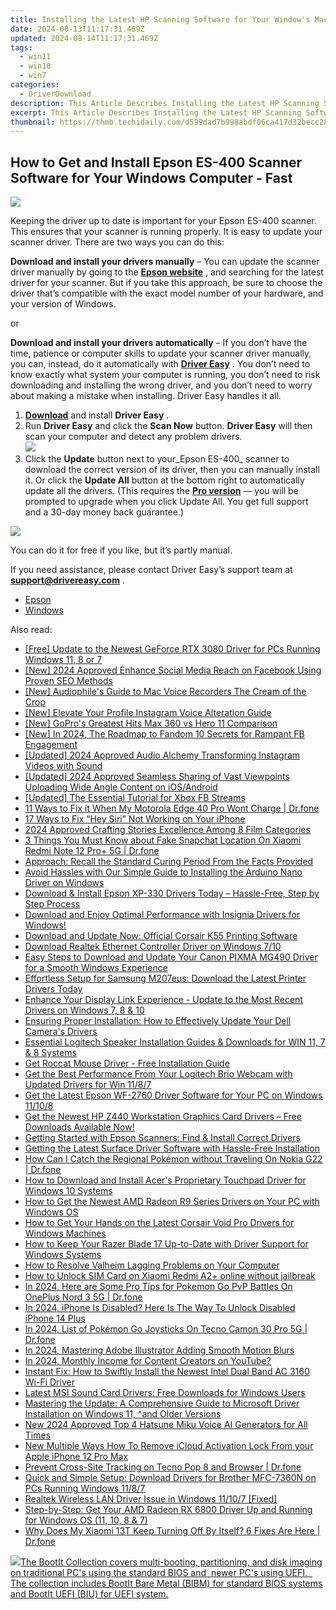 ```yaml
---
title: Installing the Latest HP Scanning Software for Your Window's Machine
date: 2024-08-13T11:17:31.469Z
updated: 2024-08-14T11:17:31.469Z
tags:
  - win11
  - win10
  - win7
categories:
  - DriverDownload
description: This Article Describes Installing the Latest HP Scanning Software for Your Window's Machine
excerpt: This Article Describes Installing the Latest HP Scanning Software for Your Window's Machine
thumbnail: https://thmb.techidaily.com/d599dad7b998abdf06ca417d32becc28547b33f181303fc426d96b899acd4e4b.jpg
---
```


## How to Get and Install Epson ES-400 Scanner Software for Your Windows Computer - Fast

![](https://images.drivereasy.com/wp-content/uploads/2018/12/img_5c04d39739b8d-300x256.jpg)

 Keeping the driver up to date is important for your Epson ES-400 scanner. This ensures that your scanner is running properly. It is easy to update your scanner driver. There are two ways you can do this:

**Download and install your drivers manually** – You can update the scanner driver manually by going to the **[Epson website](https://epson.com/For-Home/Printers/h/h1)**  , and searching for the latest driver for your scanner. But if you take this approach, be sure to choose the driver that’s compatible with the exact model number of your hardware, and your version of Windows.

or

**Download and install your drivers automatically** – If you don’t have the time, patience or computer skills to update your scanner driver manually, you can, instead, do it automatically with **[Driver Easy](https://tools.techidaily.com/drivereasy/download/)**  . You don’t need to know exactly what system your computer is running, you don’t need to risk downloading and installing the wrong driver, and you don’t need to worry about making a mistake when installing. Driver Easy handles it all.

1. [**Download**](https://tools.techidaily.com/drivereasy/download/) and install **Driver Easy** .
2. Run **Driver Easy** and click the **Scan Now** button. **Driver Easy**  will then scan your computer and detect any problem drivers.  
![](https://images.drivereasy.com/wp-content/uploads/2018/10/img_5bd0366bd75a4.jpg)
3. Click the **Update**  button next to your_Epson ES-400_ scanner to download the correct version of its driver, then you can manually install it. Or click the **Update All**  button at the bottom right to automatically update all the drivers. (This requires the **[Pro version](https://tools.techidaily.com/drivereasy/download/)**  — you will be prompted to upgrade when you click Update All. You get full support and a 30-day money back guarantee.)

![](https://images.drivereasy.com/wp-content/uploads/2018/12/img_5c04d4c42c9a1.jpg)

 You can do it for free if you like, but it’s partly manual.

 If you need assistance, please contact Driver Easy’s support team at **[support@drivereasy.com](https://tools.techidaily.com/drivereasy/download/)**  .

* [Epson](https://tools.techidaily.com/drivereasy/download/)
* [Windows](https://tools.techidaily.com/drivereasy/download/)

<ins class="adsbygoogle"
     style="display:block"
     data-ad-format="autorelaxed"
     data-ad-client="ca-pub-7571918770474297"
     data-ad-slot="1223367746"></ins>



<ins class="adsbygoogle"
     style="display:block"
     data-ad-client="ca-pub-7571918770474297"
     data-ad-slot="8358498916"
     data-ad-format="auto"
     data-full-width-responsive="true"></ins>

<span class="atpl-alsoreadstyle">Also read:</span>
<div><ul>
<li><a href="https://hardware-updates.techidaily.com/free-update-to-the-newest-geforce-rtx-3080-driver-for-pcs-running-windows-11-8-or-7/"><u>[Free] Update to the Newest GeForce RTX 3080 Driver for PCs Running Windows 11, 8 or 7</u></a></li>
<li><a href="https://facebook-video-recording.techidaily.com/new-2024-approved-enhance-social-media-reach-on-facebook-using-proven-seo-methods/"><u>[New] 2024 Approved  Enhance Social Media Reach on Facebook Using Proven SEO Methods</u></a></li>
<li><a href="https://video-capture.techidaily.com/new-audiophiles-guide-to-mac-voice-recorders-the-cream-of-the-crop/"><u>[New] Audiophile's Guide to Mac Voice Recorders  The Cream of the Crop</u></a></li>
<li><a href="https://instagram-clips.techidaily.com/new-elevate-your-profile-instagram-voice-alteration-guide/"><u>[New] Elevate Your Profile  Instagram Voice Alteration Guide</u></a></li>
<li><a href="https://article-tips.techidaily.com/new-gopros-greatest-hits-max-360-vs-hero-11-comparison/"><u>[New] GoPro's Greatest Hits  Max 360 vs Hero 11 Comparison</u></a></li>
<li><a href="https://facebook-video-recording.techidaily.com/new-in-2024-the-roadmap-to-fandom-10-secrets-for-rampant-fb-engagement/"><u>[New] In 2024, The Roadmap to Fandom  10 Secrets for Rampant FB Engagement</u></a></li>
<li><a href="https://instagram-clips.techidaily.com/updated-2024-approved-audio-alchemy-transforming-instagram-videos-with-sound/"><u>[Updated] 2024 Approved  Audio Alchemy  Transforming Instagram Videos with Sound</u></a></li>
<li><a href="https://facebook-video-files.techidaily.com/updated-2024-approved-seamless-sharing-of-vast-viewpoints-uploading-wide-angle-content-on-iosandroid/"><u>[Updated] 2024 Approved  Seamless Sharing of Vast Viewpoints  Uploading Wide Angle Content on iOS/Android</u></a></li>
<li><a href="https://facebook-videos.techidaily.com/updated-the-essential-tutorial-for-xbox-fb-streams/"><u>[Updated] The Essential Tutorial for Xbox FB Streams</u></a></li>
<li><a href="https://howto.techidaily.com/11-ways-to-fix-it-when-my-motorola-edge-40-pro-wont-charge-drfone-by-drfone-fix-android-problems-fix-android-problems/"><u>11 Ways to Fix it When My Motorola Edge 40 Pro Wont Charge | Dr.fone</u></a></li>
<li><a href="https://fox-that.techidaily.com/17-ways-to-fix-hey-siri-not-working-on-your-iphone/"><u>17 Ways to Fix “Hey Siri” Not Working on Your iPhone</u></a></li>
<li><a href="https://extra-lessons.techidaily.com/2024-approved-crafting-stories-excellence-among-8-film-categories/"><u>2024 Approved  Crafting Stories  Excellence Among 8 Film Categories</u></a></li>
<li><a href="https://location-social.techidaily.com/3-things-you-must-know-about-fake-snapchat-location-on-xiaomi-redmi-note-12-proplus-5g-drfone-by-drfone-virtual-android/"><u>3 Things You Must Know about Fake Snapchat Location On Xiaomi Redmi Note 12 Pro+ 5G | Dr.fone</u></a></li>
<li><a href="https://hardware-updates.techidaily.com/1722976435667-approach-recall-the-standard-curing-period-from-the-facts-provided/"><u>Approach: Recall the Standard Curing Period From the Facts Provided</u></a></li>
<li><a href="https://hardware-updates.techidaily.com/avoid-hassles-with-our-simple-guide-to-installing-the-arduino-nano-driver-on-windows/"><u>Avoid Hassles with Our Simple Guide to Installing the Arduino Nano Driver on Windows</u></a></li>
<li><a href="https://hardware-updates.techidaily.com/download-and-install-epson-xp-330-drivers-today-hassle-free-step-by-step-process/"><u>Download & Install Epson XP-330 Drivers Today – Hassle-Free, Step by Step Process</u></a></li>
<li><a href="https://hardware-updates.techidaily.com/download-and-enjoy-optimal-performance-with-insignia-drivers-for-windows/"><u>Download and Enjoy Optimal Performance with Insignia Drivers for Windows!</u></a></li>
<li><a href="https://hardware-updates.techidaily.com/download-and-update-now-official-corsair-k55-printing-software/"><u>Download and Update Now: Official Corsair K55 Printing Software</u></a></li>
<li><a href="https://hardware-updates.techidaily.com/download-realtek-ethernet-controller-driver-on-windows-710/"><u>Download Realtek Ethernet Controller Driver on Windows 7/10</u></a></li>
<li><a href="https://hardware-updates.techidaily.com/easy-steps-to-download-and-update-your-canon-pixma-mg490-driver-for-a-smooth-windows-experience/"><u>Easy Steps to Download and Update Your Canon PIXMA MG490 Driver for a Smooth Windows Experience</u></a></li>
<li><a href="https://hardware-updates.techidaily.com/effortless-setup-for-samsung-m207eus-download-the-latest-printer-drivers-today/"><u>Effortless Setup for Samsung M207eus: Download the Latest Printer Drivers Today</u></a></li>
<li><a href="https://hardware-updates.techidaily.com/enhance-your-display-link-experience-update-to-the-most-recent-drivers-on-windows-7-8-and-10/"><u>Enhance Your Display Link Experience - Update to the Most Recent Drivers on Windows 7, 8 & 10</u></a></li>
<li><a href="https://hardware-updates.techidaily.com/ensuring-proper-installation-how-to-effectively-update-your-dell-cameras-drivers/"><u>Ensuring Proper Installation: How to Effectively Update Your Dell Camera's Drivers</u></a></li>
<li><a href="https://hardware-updates.techidaily.com/essential-logitech-speaker-installation-guides-and-downloads-for-win-11-7-and-8-systems/"><u>Essential Logitech Speaker Installation Guides & Downloads for WIN 11, 7 & 8 Systems</u></a></li>
<li><a href="https://hardware-updates.techidaily.com/get-roccat-mouse-driver-free-installation-guide/"><u>Get Roccat Mouse Driver - Free Installation Guide</u></a></li>
<li><a href="https://hardware-updates.techidaily.com/get-the-best-performance-from-your-logitech-brio-webcam-with-updated-drivers-for-win-1187/"><u>Get the Best Performance From Your Logitech Brio Webcam with Updated Drivers for Win 11/8/7</u></a></li>
<li><a href="https://hardware-updates.techidaily.com/get-the-latest-epson-wf-2760-driver-software-for-your-pc-on-windows-11108/"><u>Get the Latest Epson WF-2760 Driver Software for Your PC on Windows 11/10/8</u></a></li>
<li><a href="https://hardware-updates.techidaily.com/get-the-newest-hp-z440-workstation-graphics-card-drivers-free-downloads-available-now/"><u>Get the Newest HP Z440 Workstation Graphics Card Drivers – Free Downloads Available Now!</u></a></li>
<li><a href="https://hardware-updates.techidaily.com/getting-started-with-epson-scanners-find-and-install-correct-drivers/"><u>Getting Started with Epson Scanners: Find & Install Correct Drivers</u></a></li>
<li><a href="https://hardware-updates.techidaily.com/getting-the-latest-surface-driver-software-with-hassle-free-installation/"><u>Getting the Latest Surface Driver Software with Hassle-Free Installation</u></a></li>
<li><a href="https://android-pokemon-go.techidaily.com/how-can-i-catch-the-regional-pokemon-without-traveling-on-nokia-g22-drfone-by-drfone-virtual-android/"><u>How Can I Catch the Regional Pokémon without Traveling On Nokia G22 | Dr.fone</u></a></li>
<li><a href="https://hardware-updates.techidaily.com/how-to-download-and-install-acers-proprietary-touchpad-driver-for-windows-10-systems/"><u>How to Download and Install Acer's Proprietary Touchpad Driver for Windows 10 Systems</u></a></li>
<li><a href="https://hardware-updates.techidaily.com/how-to-get-the-newest-amd-radeon-r9-series-drivers-on-your-pc-with-windows-os/"><u>How to Get the Newest AMD Radeon R9 Series Drivers on Your PC with Windows OS</u></a></li>
<li><a href="https://hardware-updates.techidaily.com/how-to-get-your-hands-on-the-latest-corsair-void-pro-drivers-for-windows-machines/"><u>How to Get Your Hands on the Latest Corsair Void Pro Drivers for Windows Machines</u></a></li>
<li><a href="https://hardware-updates.techidaily.com/how-to-keep-your-razer-blade-17-up-to-date-with-driver-support-for-windows-systems/"><u>How to Keep Your Razer Blade 17 Up-to-Date with Driver Support for Windows Systems</u></a></li>
<li><a href="https://program-issues.techidaily.com/how-to-resolve-valheim-lagging-problems-on-your-computer/"><u>How to Resolve Valheim Lagging Problems on Your Computer</u></a></li>
<li><a href="https://sim-unlock.techidaily.com/how-to-unlock-sim-card-on-xiaomi-redmi-a2plus-online-without-jailbreak-by-drfone-android/"><u>How to Unlock SIM Card on Xiaomi Redmi A2+ online without jailbreak</u></a></li>
<li><a href="https://android-pokemon-go.techidaily.com/in-2024-here-are-some-pro-tips-for-pokemon-go-pvp-battles-on-oneplus-nord-3-5g-drfone-by-drfone-virtual-android/"><u>In 2024, Here are Some Pro Tips for Pokemon Go PvP Battles On OnePlus Nord 3 5G | Dr.fone</u></a></li>
<li><a href="https://ios-unlock.techidaily.com/in-2024-iphone-is-disabled-here-is-the-way-to-unlock-disabled-iphone-14-plus-by-drfone-ios/"><u>In 2024, iPhone Is Disabled? Here Is The Way To Unlock Disabled iPhone 14 Plus</u></a></li>
<li><a href="https://pokemon-go-android.techidaily.com/in-2024-list-of-pokemon-go-joysticks-on-tecno-camon-30-pro-5g-drfone-by-drfone-virtual-android/"><u>In 2024, List of Pokémon Go Joysticks On Tecno Camon 30 Pro 5G | Dr.fone</u></a></li>
<li><a href="https://extra-guidance.techidaily.com/in-2024-mastering-adobe-illustrator-adding-smooth-motion-blurs/"><u>In 2024, Mastering Adobe Illustrator  Adding Smooth Motion Blurs</u></a></li>
<li><a href="https://youtube-help.techidaily.com/in-2024-monthly-income-for-content-creators-on-youtube/"><u>In 2024, Monthly Income for Content Creators on YouTube?</u></a></li>
<li><a href="https://hardware-updates.techidaily.com/instant-fix-how-to-swiftly-install-the-newest-intel-dual-band-ac-3160-wi-fi-driver/"><u>Instant Fix: How to Swiftly Install the Newest Intel Dual Band AC 3160 Wi-Fi Driver</u></a></li>
<li><a href="https://hardware-updates.techidaily.com/latest-msi-sound-card-drivers-free-downloads-for-windows-users/"><u>Latest MSI Sound Card Drivers: Free Downloads for Windows Users</u></a></li>
<li><a href="https://hardware-updates.techidaily.com/mastering-the-update-a-comprehensive-guide-to-microsoft-driver-installation-on-windows-11-and-older-versions/"><u>Mastering the Update: A Comprehensive Guide to Microsoft Driver Installation on Windows 11, ^and Older Versions</u></a></li>
<li><a href="https://ai-voice.techidaily.com/new-2024-approved-top-4-hatsune-miku-voice-ai-generators-for-all-times/"><u>New 2024 Approved Top 4 Hatsune Miku Voice AI Generators for All Times</u></a></li>
<li><a href="https://activate-lock.techidaily.com/new-multiple-ways-how-to-remove-icloud-activation-lock-from-your-apple-iphone-12-pro-max-by-drfone-ios/"><u>New Multiple Ways How To Remove iCloud Activation Lock From your Apple iPhone 12 Pro Max</u></a></li>
<li><a href="https://fake-location.techidaily.com/prevent-cross-site-tracking-on-tecno-pop-8-and-browser-drfone-by-drfone-virtual-android/"><u>Prevent Cross-Site Tracking on Tecno Pop 8 and Browser | Dr.fone</u></a></li>
<li><a href="https://hardware-updates.techidaily.com/quick-and-simple-setup-download-drivers-for-brother-mfc-7360n-on-pcs-running-windows-1187/"><u>Quick and Simple Setup: Download Drivers for Brother MFC-7360N on PCs Running Windows 11/8/7</u></a></li>
<li><a href="https://hardware-updates.techidaily.com/realtek-wireless-lan-driver-issue-in-windows-11107-fixed/"><u>Realtek Wireless LAN Driver Issue in Windows 11/10/7 [Fixed]</u></a></li>
<li><a href="https://hardware-updates.techidaily.com/step-by-step-get-your-amd-radeon-rx-6800-driver-up-and-running-for-windows-os-11-10-8-and-7/"><u>Step-by-Step: Get Your AMD Radeon RX 6800 Driver Up and Running for Windows OS (11, 10, 8 & 7)</u></a></li>
<li><a href="https://howto.techidaily.com/why-does-my-xiaomi-13t-keep-turning-off-by-itself-6-fixes-are-here-drfone-by-drfone-fix-android-problems-fix-android-problems/"><u>Why Does My Xiaomi 13T Keep Turning Off By Itself? 6 Fixes Are Here | Dr.fone</u></a></li>
</ul></div>

<!-- affiliate ads begin -->
<a href="https://secure.2checkout.com/order/checkout.php?PRODS=45152810&QTY=1&AFFILIATE=108875&CART=1"> <img src="https://secure.avangate.com/images/merchant/842ca578342915ccb8ae069595ba7233/products/copy_bootit-ss1_178x139.jpg" border="0">The BootIt Collection covers multi-booting, partitioning, and disk imaging on traditional PC's using the standard BIOS and  newer PC's using UEFI.   The collection includes BootIt Bare Metal (BIBM) for standard BIOS systems and BootIt UEFI (BIU) for UEFI system. 
</a>
<!-- affiliate ads end -->